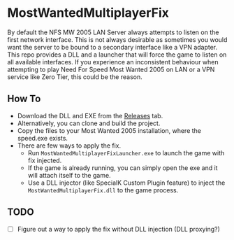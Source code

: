 # MostWantedMultiplayerFix

By default the NFS MW 2005 LAN Server always attempts to listen on the first network interface. This is not always desirable as sometimes you would want the server to be bound to a secondary interface like a VPN adapter. This repo provides a DLL and a launcher that will force the game to listen on all available interfaces. If you experience an inconsistent behaviour when attempting to play Need For Speed Most Wanted 2005 on LAN or a VPN service like Zero Tier, this could be the reason.

## How To

- Download the DLL and EXE from the [Releases](https://github.com/rajiteh/MostWantedMultiplayerFix/releases/) tab.
- Alternatively, you can clone and build the project.
- Copy the files to your Most Wanted 2005 installation, where the speed.exe exists.
- There are few ways to apply the fix.
  - Run `MostWantedMultiplayerFixLauncher.exe` to launch the game with fix injected.
  - If the game is already running, you can simply open the exe and it will attach itself to the game.
  - Use a DLL injector (like SpecialK Custom Plugin feature) to inject the `MostWantedMultiplayerFix.dll` to the game process.
 
## TODO

- [ ] Figure out a way to apply the fix without DLL injection (DLL proxying?)
 
 

